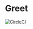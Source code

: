 # Greet
[![CircleCI](https://circleci.com/gh/rodaz/Snap.svg?style=svg)](https://circleci.com/gh/rodaz/Snap)
